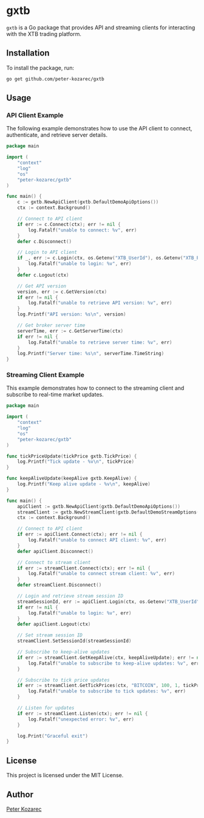 # gxtb

`gxtb` is a Go package that provides API and streaming clients for interacting with the XTB trading platform.

## Installation

To install the package, run:

```sh
go get github.com/peter-kozarec/gxtb
```

## Usage

### API Client Example

The following example demonstrates how to use the API client to connect, authenticate, and retrieve server details.

```go
package main

import (
	"context"
	"log"
	"os"
	"peter-kozarec/gxtb"
)

func main() {
	c := gxtb.NewApiClient(gxtb.DefaultDemoApiOptions())
	ctx := context.Background()

	// Connect to API client
	if err := c.Connect(ctx); err != nil {
		log.Fatalf("unable to connect: %v", err)
	}
	defer c.Disconnect()

	// Login to API client
	if _, err := c.Login(ctx, os.Getenv("XTB_UserId"), os.Getenv("XTB_Password"), "testApp"); err != nil {
		log.Fatalf("unable to login: %v", err)
	}
	defer c.Logout(ctx)

	// Get API version
	version, err := c.GetVersion(ctx)
	if err != nil {
		log.Fatalf("unable to retrieve API version: %v", err)
	}
	log.Printf("API version: %s\n", version)

	// Get broker server time
	serverTime, err := c.GetServerTime(ctx)
	if err != nil {
		log.Fatalf("unable to retrieve server time: %v", err)
	}
	log.Printf("Server time: %s\n", serverTime.TimeString)
}
```

### Streaming Client Example

This example demonstrates how to connect to the streaming client and subscribe to real-time market updates.

```go
package main

import (
	"context"
	"log"
	"os"
	"peter-kozarec/gxtb"
)

func tickPriceUpdate(tickPrice gxtb.TickPrice) {
	log.Printf("Tick update - %v\n", tickPrice)
}

func keepAliveUpdate(keepAlive gxtb.KeepAlive) {
	log.Printf("Keep alive update - %v\n", keepAlive)
}

func main() {
	apiClient := gxtb.NewApiClient(gxtb.DefaultDemoApiOptions())
	streamClient := gxtb.NewStreamClient(gxtb.DefaultDemoStreamOptions())
	ctx := context.Background()

	// Connect to API client
	if err := apiClient.Connect(ctx); err != nil {
		log.Fatalf("unable to connect API client: %v", err)
	}
	defer apiClient.Disconnect()

	// Connect to stream client
	if err := streamClient.Connect(ctx); err != nil {
		log.Fatalf("unable to connect stream client: %v", err)
	}
	defer streamClient.Disconnect()

	// Login and retrieve stream session ID
	streamSessionId, err := apiClient.Login(ctx, os.Getenv("XTB_UserId"), os.Getenv("XTB_Password"), "testApp")
	if err != nil {
		log.Fatalf("unable to login: %v", err)
	}
	defer apiClient.Logout(ctx)

	// Set stream session ID
	streamClient.SetSessionId(streamSessionId)

	// Subscribe to keep-alive updates
	if err := streamClient.GetKeepAlive(ctx, keepAliveUpdate); err != nil {
		log.Fatalf("unable to subscribe to keep-alive updates: %v", err)
	}

	// Subscribe to tick price updates
	if err := streamClient.GetTickPrices(ctx, "BITCOIN", 100, 1, tickPriceUpdate); err != nil {
		log.Fatalf("unable to subscribe to tick updates: %v", err)
	}

	// Listen for updates
	if err := streamClient.Listen(ctx); err != nil {
		log.Fatalf("unexpected error: %v", err)
	}

	log.Print("Graceful exit")
}
```

## License

This project is licensed under the MIT License.

## Author

[Peter Kozarec](https://github.com/peter-kozarec)

